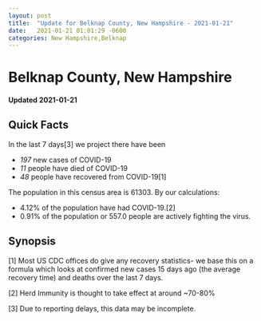 ```yaml
---
layout: post
title:  "Update for Belknap County, New Hampshire - 2021-01-21"
date:   2021-01-21 01:01:29 -0600
categories: New Hampshire,Belknap
---
```


# Belknap County, New Hampshire
#### Updated 2021-01-21

## Quick Facts

In the last 7 days[3] we project there have been
- *197* new cases of COVID-19
- *11* people have died of COVID-19
- *48* people have recovered from COVID-19[1]

The population in this census area is 61303. By our calculations:
- 4.12% of the population have had COVID-19.[2]
- 0.91% of the population or 557.0 people are actively fighting the virus.

## Synopsis




[1] Most US CDC offices do give any recovery statistics- we base this on a formula which looks at confirmed new cases
15 days ago (the average recovery time) and deaths over the last 7 days.

[2] Herd Immunity is thought to take effect at around ~70-80%

[3] Due to reporting delays, this data may be incomplete.
 
    